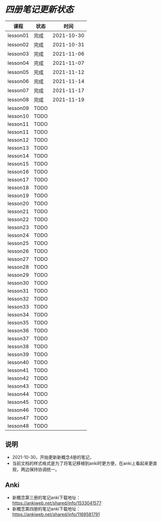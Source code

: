 # *四册笔记更新状态*

| 课程 | 状态 | 时间|
| ---- | ---- | ---- |
| lesson01 | 完成 | 2021-10-30 |
| lesson02 | 完成 | 2021-10-31 |
| lesson03 | 完成 | 2021-11-06 |
| lesson04 | 完成 | 2021-11-07 |
| lesson05 | 完成 | 2021-11-12 |
| lesson06 | 完成 | 2021-11-14 |
| lesson07 | 完成 | 2021-11-17 |
| lesson08 | 完成 | 2021-11-19 |
| lesson09 | TODO |  |
| lesson10 | TODO |  |
| lesson11 | TODO |  |
| lesson11 | TODO |  |
| lesson12 | TODO |  |
| lesson13 | TODO |  |
| lesson14 | TODO |  |
| lesson15 | TODO |  |
| lesson16 | TODO |  |
| lesson17 | TODO |  |
| lesson18 | TODO |  |
| lesson19 | TODO |  |
| lesson20 | TODO |  |
| lesson21 | TODO |  |
| lesson22 | TODO |  |
| lesson23 | TODO |  |
| lesson24 | TODO |  |
| lesson25 | TODO |  |
| lesson26 | TODO |  |
| lesson27 | TODO |  |
| lesson28 | TODO |  |
| lesson29 | TODO |  |
| lesson30 | TODO |  |
| lesson31 | TODO |  |
| lesson32 | TODO |  |
| lesson33 | TODO |  |
| lesson34 | TODO |  |
| lesson35 | TODO |  |
| lesson36 | TODO |  |
| lesson37 | TODO |  |
| lesson38 | TODO |  |
| lesson39 | TODO |  |
| lesson40 | TODO |  |
| lesson41 | TODO |  |
| lesson42 | TODO |  |
| lesson43 | TODO |  |
| lesson44 | TODO |  |
| lesson45 | TODO |  |
| lesson46 | TODO |  |
| lesson47 | TODO |  |
| lesson48 | TODO |  |

## 说明

* 2021-10-30，开始更新新概念4册的笔记，
* 当前文档的样式格式是为了将笔记移植到anki时更方便，在anki上看起来更直观，两边保持协调统一。

## Anki
* 新概念第三册的笔记anki下载地址：https://ankiweb.net/shared/info/1533041577
* 新概念第四册的笔记anki下载地址：https://ankiweb.net/shared/info/1169581791
